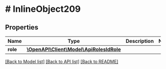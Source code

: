 # # InlineObject209

## Properties

Name | Type | Description | Notes
------------ | ------------- | ------------- | -------------
**role** | [**\OpenAPI\Client\Model\ApiRolesIdRole**](ApiRolesIdRole.md) |  |

[[Back to Model list]](../../README.md#models) [[Back to API list]](../../README.md#endpoints) [[Back to README]](../../README.md)
